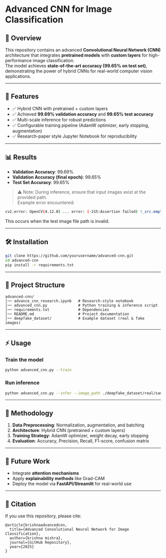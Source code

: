 # Advanced CNN for Image Classification  

## 📌 Overview  
This repository contains an advanced **Convolutional Neural Network (CNN)** architecture that integrates **pretrained models** with **custom layers** for high-performance image classification.  
The model achieves **state-of-the-art accuracy (99.65% on test set)**, demonstrating the power of hybrid CNNs for real-world computer vision applications.  

---

## 🚀 Features  
- ✅ Hybrid CNN with pretrained + custom layers  
- ✅ Achieved **99.69% validation accuracy** and **99.65% test accuracy**  
- ✅ Multi-scale inference for robust predictions  
- ✅ Configurable training pipeline (AdamW optimizer, early stopping, augmentation)  
- ✅ Research-paper style Jupyter Notebook for reproducibility  

---

## 📊 Results  
- **Validation Accuracy**: 99.69%  
- **Validation Accuracy (final epoch)**: 99.65%  
- **Test Set Accuracy**: 99.65%  

> ⚠️ Note: During inference, ensure that input images exist at the provided path.  
Example error encountered:  
```bash
cv2.error: OpenCV(4.12.0) ... error: (-215:Assertion failed) !_src.empty() in function 'cv::cvtColor'
```
This occurs when the test image file path is invalid.  

---

## 🛠️ Installation  
```bash
git clone https://github.com/yourusername/advanced-cnn.git
cd advanced-cnn
pip install -r requirements.txt
```

---

## 📂 Project Structure  
```
advanced-cnn/
│── advance_cnn_research.ipynb   # Research-style notebook
│── advanced_cnn.py              # Python training & inference script
│── requirements.txt             # Dependencies
│── README.md                    # Project documentation
│── deepfake_dataset/            # Example dataset (real & fake images)
```

---

## ⚡ Usage  

### Train the model  
```bash
python advanced_cnn.py --train
```

### Run inference  
```bash
python advanced_cnn.py --infer --image_path ./deepfake_dataset/real/sample_real.jpg
```

---

## 📖 Methodology  
1. **Data Preprocessing**: Normalization, augmentation, and batching  
2. **Architecture**: Hybrid CNN (pretrained + custom layers)  
3. **Training Strategy**: AdamW optimizer, weight decay, early stopping  
4. **Evaluation**: Accuracy, Precision, Recall, F1-score, confusion matrix  

---

## 🧪 Future Work  
- Integrate **attention mechanisms**  
- Apply **explainability methods** like Grad-CAM  
- Deploy the model via **FastAPI/Streamlit** for real-world use  

---

## 📜 Citation  
If you use this repository, please cite:  
```
@article{krishnaadvancedcnn,
  title={Advanced Convolutional Neural Network for Image Classification},
  author={krishna mishra},
  journal={GitHub Repository},
  year={2025}
}
```
